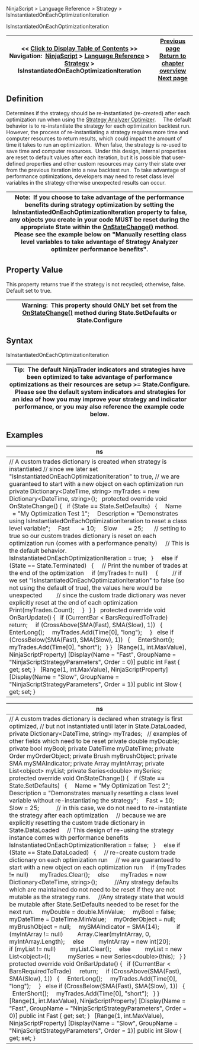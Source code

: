 ﻿
NinjaScript \> Language Reference \> Strategy \> IsInstantiatedOnEachOptimizationIteration

IsInstantiatedOnEachOptimizationIteration

| \<\< [Click to Display Table of Contents](isinstantiatedoneachoptimizationiteration.md) \>\> **Navigation:**     [NinjaScript](ninjascript.md) \> [Language Reference](language_reference_wip.md) \> [Strategy](strategy.md) \> IsInstantiatedOnEachOptimizationIteration | [Previous page](isfilllimitontouch.md) [Return to chapter overview](strategy.md) [Next page](isinstrategyanalyer.md) |
| --- | --- |
## Definition
Determines if the strategy should be re\-instantiated (re\-created) after each optimization run when using the [Strategy Analyzer Optimizer](optimize_a_strategy.md).  
 
The default behavior is to re\-instantiate the strategy for each optimization backtest run. However, the process of re\-instantiating a strategy requires more time and computer resources to return results, which could impact the amount of time it takes to run an optimization.  When false, the strategy is re\-used to save time and computer resources.  Under this design, internal properties are reset to default values after each iteration, but it is possible that user\-defined properties and other custom resources may carry their state over from the previous iteration into a new backtest run.  To take advantage of performance optimizations, developers may need to reset class level variables in the strategy otherwise unexpected results can occur.
 

| Note:  If you choose to take advantage of the performance benefits during strategy optimization by setting the IsInstantiatedOnEachOptimizationIteration property to false, any objects you create in your code MUST be reset during the appropriate State within the [OnStateChange()](onstatechange.md) method.  Please see the example below on "Manually resetting class level variables to take advantage of Strategy Analyzer optimizer performance benefits". |
| --- |

## Property Value
This property returns true if the strategy is not recycled; otherwise, false. Default set to true.
 

| Warning:  This property should ONLY bet set from the [OnStateChange()](onstatechange.md) method during State.SetDefaults or State.Configure |
| --- |

## Syntax
IsInstantiatedOnEachOptimizationIteration
 

| Tip:  The default NinjaTrader indicators and strategies have been optimized to take advantage of performance optimizations as their resources are setup \>\= State.Configure.  Please see the default system indicators and strategies for an idea of how you may improve your strategy and indicator performance, or you may also reference the example code below. |
| --- |

## Examples

| ns |
| --- |
| // A custom trades dictionary is created when strategy is instantiated // since we later set "IsInstantiatedOnEachOptimizationIteration" to true, // we are guaranteed to start with a new object on each optimization run private Dictionary\<DateTime, string\> myTrades \= new Dictionary\<DateTime, string\>();   protected override void OnStateChange() {    if (State \=\= State.SetDefaults)    {      Name       \= "My Optimization Test 1";      Description \= "Demonstrates using IsInstantiatedOnEachOptimizationIteration to reset a class level variable";      Fast       \= 10;      Slow       \= 25;        // setting to true so our custom trades dictionary is reset on each optimization run (comes with a performance penalty)      // This is the default behavior.      IsInstantiatedOnEachOptimizationIteration \= true;    }      else if (State \=\= State.Terminated)    {      // Print the number of trades at the end of the optimization      if (myTrades !\= null)      {          // if we set "IsInstantiatedOnEachOptimizationIteration" to false (so not using the default of true), the values here would be unexpected          // since the custom trade dictionary was never explicitly reset at the end of each optimization          Print(myTrades.Count);      }    } }   protected override void OnBarUpdate() {    if (CurrentBar \< BarsRequiredToTrade)      return;      if (CrossAbove(SMA(Fast), SMA(Slow), 1))    {      EnterLong();      myTrades.Add(Time\[0], "long");      }    else if (CrossBelow(SMA(Fast), SMA(Slow), 1))    {      EnterShort();      myTrades.Add(Time\[0], "short");    } }   \[Range(1, int.MaxValue), NinjaScriptProperty] \[Display(Name \= "Fast", GroupName \= "NinjaScriptStrategyParameters", Order \= 0)] public int Fast { get; set; }   \[Range(1, int.MaxValue), NinjaScriptProperty] \[Display(Name \= "Slow", GroupName \= "NinjaScriptStrategyParameters", Order \= 1)] public int Slow { get; set; } |

| ns |
| --- |
| // A custom trades dictionary is declared when strategy is first optimized, // but not instantiated until later in State.DataLoaded, private Dictionary\<DateTime, string\> myTrades;   // examples of other fields which need to be reset private double myDouble; private bool myBool; private DateTime myDateTime; private Order myOrderObject; private Brush myBrushObject; private SMA mySMAIndicator; private Array myIntArray; private List\<object\> myList; private Series\<double\> mySeries;   protected override void OnStateChange() {    if (State \=\= State.SetDefaults)    {      Name \= "My Optimization Test 2";      Description \= "Demonstrates manually resetting a class level variable without re\-instantiating the strategy";      Fast \= 10;      Slow \= 25;             // in this case, we do not need to re\-instantiate the strategy after each optimization      // because we are explicitly resetting the custom trade dictionary in State.DataLoaded      // This design of re\-using the strategy instance comes with performance benefits      IsInstantiatedOnEachOptimizationIteration \= false;    }        else if (State \=\= State.DataLoaded)    {      // re\-create custom trade dictionary on each optimization run      // we are guaranteed to start with a new object on each optimization run      if (myTrades !\= null)        myTrades.Clear();      else        myTrades \= new Dictionary\<DateTime, string\>();             //Any strategy defaults which are maintained do not need to be reset if they are not mutable as the strategy runs.       //Any strategy state that would be mutable after State.SetDefaults needed to be reset for the next run.      myDouble \= double.MinValue;      myBool \= false;      myDateTime \= DateTime.MinValue;      myOrderObject \= null;      myBrushObject \= null;      mySMAIndicator \= SMA(14);             if (myIntArray !\= null)          Array.Clear(myIntArray, 0, myIntArray.Length);      else          myIntArray \= new int\[20];             if (myList !\= null)          myList.Clear();      else          myList \= new List\<object\>();             mySeries \= new Series\<double\>(this);    } }   protected override void OnBarUpdate() {    if (CurrentBar \< BarsRequiredToTrade)      return;        if (CrossAbove(SMA(Fast), SMA(Slow), 1))    {      EnterLong();      myTrades.Add(Time\[0], "long");        }    else if (CrossBelow(SMA(Fast), SMA(Slow), 1))    {      EnterShort();      myTrades.Add(Time\[0], "short");    } }   \[Range(1, int.MaxValue), NinjaScriptProperty] \[Display(Name \= "Fast", GroupName \= "NinjaScriptStrategyParameters", Order \= 0)] public int Fast { get; set; }   \[Range(1, int.MaxValue), NinjaScriptProperty] \[Display(Name \= "Slow", GroupName \= "NinjaScriptStrategyParameters", Order \= 1)] public int Slow { get; set; } |
